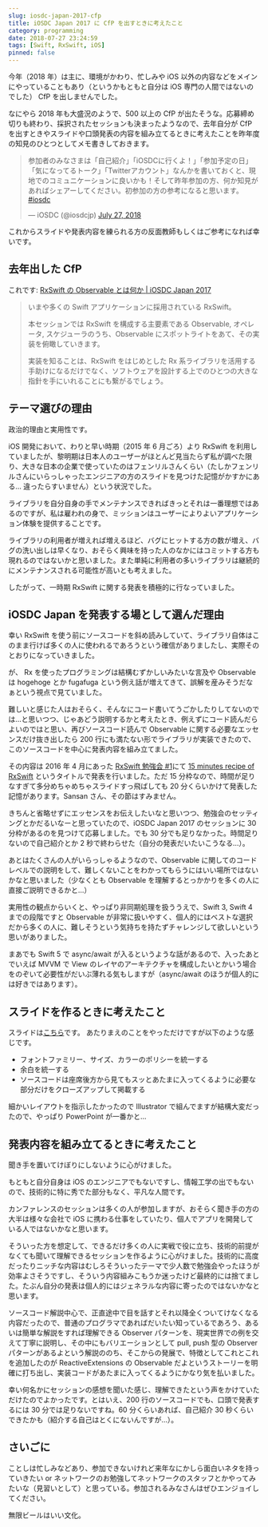 ```yaml
---
slug: iosdc-japan-2017-cfp
title: iOSDC Japan 2017 に CfP を出すときに考えたこと
category: programming
date: 2018-07-27 23:24:59
tags: [Swift, RxSwift, iOS]
pinned: false
---
```


今年（2018 年）は主に、環境がかわり、忙しみや iOS 以外の内容などをメインにやっていることもあり（というかもともと自分は iOS 専門の人間ではないのでした） CfP を出しませんでした。

なにやら 2018 年も大盛況のようで、500 以上の CfP が出たそうな。応募締め切りも終わり、採択されたセッションも決まったようなので、去年自分が CfP を出すときやスライドや口頭発表の内容を組み立てるときに考えたことを昨年度の知見のひとつとしてメモ書きしておきます。

<blockquote class="twitter-tweet" data-lang="en"><p lang="ja" dir="ltr">参加者のみなさまは「自己紹介」「iOSDCに行くよ！」「参加予定の日」「気になってるトーク」「Twitterアカウント」なんかを書いておくと、現地でのコミュニケーションに良いかも！そして昨年参加の方、何か知見があればシェアーしてください。初参加の方の参考になると思います。 <a href="https://twitter.com/hashtag/iosdc?src=hash&ref_src=twsrc%5Etfw">#iosdc</a></p>&mdash; iOSDC (@iosdcjp) <a href="https://twitter.com/iosdcjp/status/1022712657080545281?ref_src=twsrc%5Etfw">July 27, 2018</a></blockquote>
<script async src="https://platform.twitter.com/widgets.js" charset="utf-8"></script>

これからスライドや発表内容を練られる方の反面教師もしくはご参考になれば幸いです。

## 去年出した CfP

これです: [RxSwift の Observable とは何か | iOSDC Japan 2017](https://iosdc.jp/2017/node/1348)

> いまや多くの Swift アプリケーションに採用されている RxSwift。
>
> 本セッションでは RxSwift を構成する主要素である Observable, オペレータ, スケジューラのうち、Observable にスポットライトをあて、その実装を俯瞰していきます。
>
> 実装を知ることは、RxSwift をはじめとした Rx 系ライブラリを活用する手助けになるだけでなく、ソフトウェアを設計する上でのひとつの大きな指針を手にいれることにも繋がるでしょう。

## テーマ選びの理由

政治的理由と実用性です。

iOS 開発において、わりと早い時期（2015 年 6 月ごろ）より RxSwift を利用していましたが、黎明期は日本人のユーザーがほとんど見当たらず私が調べた限り、大きな日本の企業で使っていたのはフェンリルさんくらい（たしかフェンリルさんにいらっしゃったエンジニアの方のスライドを見つけた記憶がかすかにある... 違ったらすいません）という状況でした。

ライブラリを自分自身の手でメンテナンスできればきっとそれは一番理想ではあるのですが、私は雇われの身で、ミッションはユーザーによりよいアプリケーション体験を提供することです。

ライブラリの利用者が増えれば増えるほど、バグにヒットする方の数が増え、バグの洗い出しは早くなり、おそらく興味を持った人のなかにはコミットする方も現れるのではないかと思いました。また単純に利用者の多いライブラリは継続的にメンテナンスされる可能性が高いとも考えました。

したがって、一時期 RxSwift に関する発表を積極的に行なっていました。

## iOSDC Japan を発表する場として選んだ理由

幸い RxSwift を使う前にソースコードを斜め読みしていて、ライブラリ自体はこのまま行けば多くの人に使われるであろうという確信がありましたし、実際そのとおりになっていきました。

が、 Rx を使ったプログラミングは結構むずかしいみたいな言及や Observable は hogehoge とか fugafuga という例え話が増えてきて、誤解を産みそうだなぁという視点で見ていました。

難しいと感じた人はおそらく、そんなにコード書いてうごかしたりしてないのでは...と思いつつ、じゃあどう説明するかと考えたとき、例えずにコード読んだらよいのではと思い、再びソースコード読んで Observable に関する必要なエッセンスだけ抜き出したら 200 行にも満たない形でライブラリが実装できたので、このソースコードを中心に発表内容を組み立てました。

その内容は 2016 年 4 月にあった [RxSwift 勉強会 #1](https://sansan.connpass.com/event/27933/)にて [15 minutes recipe of RxSwift](https://niconare.nicovideo.jp/watch/kn1358) というタイトルで発表を行いました。ただ 15 分枠なので、時間が足りなすぎて多分めちゃめちゃスライドすっ飛ばしても 20 分くらいかけて発表した記憶があります。Sansan さん、その節はすみません。

きちんと省略せずにエッセンスをお伝えしたいなと思いつつ、勉強会のセッティングとかだるいなーと思っていたので、iOSDC Japan 2017 のセッションに 30 分枠があるのを見つけて応募しました。でも 30 分でも足りなかった。時間足りないので自己紹介とか 2 秒で終わらせた（自分の発表だいたいこうなる...）。

あとはたくさんの人がいらっしゃるようなので、Observable に関してのコードレベルでの説明をして、難しくないことをわかってもらうにはいい場所ではないかなと思いました（少なくとも Observable を理解するとっかかりを多くの人に直接ご説明できるかと...）

実用性の観点からいくと、やっぱり非同期処理を扱ううえで、Swift 3, Swift 4 までの段階ですと Observable が非常に扱いやすく、個人的にはベストな選択だから多くの人に、難しそうという気持ちを持たずチャレンジして欲しいという思いがありました。

まあでも Swift 5 で async/await が入るというような話があるので、入ったあとでいえば MVVM で View のレイヤのアーキテクチャを構成したいとかいう場合をのぞいて必要性がだいぶ薄れる気もしますが（async/await のほうが個人的には好きではあります）。

## スライドを作るときに考えたこと

スライドは[こちら](https://www.slideshare.net/gomi_ningen/rxswiftobservable-iosdc-japan-2017)です。
あたりまえのことをやっただけですが以下のような感じです。

- フォントファミリー、サイズ、カラーのポリシーを統一する
- 余白を統一する
- ソースコードは座席後方から見てもスッとあたまに入ってくるように必要な部分だけをクローズアップして掲載する

細かいレイアウトを指示したかったので Illustrator で組んでますが結構大変だったので、やっぱり PowerPoint が一番かと...

## 発表内容を組み立てるときに考えたこと

聞き手を置いてけぼりにしないように心がけました。

もともと自分自身は iOS のエンジニアでもないですし、情報工学の出でもないので、技術的に特に秀でた部分もなく、平凡な人間です。

カンファレンスのセッションは多くの人が参加しますが、おそらく聞き手の方の大半は様々な会社で iOS に携わる仕事をしていたり、個人でアプリを開発している人ではないかなと思います。

そういった方を想定して、できるだけ多くの人に実戦で役に立ち、技術的前提がなくても聞いて理解できるセッションを作るように心がけました。技術的に高度だったりニッチな内容はむしろそういったテーマで少人数で勉強会やったほうが効率よさそうですし、そういう内容組みこもうか迷ったけど最終的には捨てました。たぶん自分の発表は個人的にはジェネラルな内容に寄ったのではないかなと思います。

ソースコード解説中心で、正直途中で目を話すとそれ以降全くついてけなくなる内容だったので、普通のプログラマであればだいたい知っているであろう、あるいは簡単な解説をすれば理解できる Observer パターンを、現実世界での例を交えて丁寧に説明し、その中にもバリエーションとして pull, push 型の Observer パターンがあるよという解説ののち、そこからの発展で、特徴としてこれとこれを追加したのが ReactiveExtensions の Observable だよというストーリーを明確に打ち出し、実装コードがあたまに入ってくるようにかなり気を払いました。

幸い何名かにセッションの感想を聞いた感じ、理解できたという声をかけていただけたのでよかったです。とはいえ、200 行のソースコードでも、口頭で発表するには 30 分では足りないですね。60 分くらいあれば、自己紹介 30 秒くらいできたかも（紹介する自己はとくにないんですが...）。

## さいごに

ことしは忙しみなどあり、参加できないけれど来年なにかしら面白いネタを持っていきたい or ネットワークのお勉強してネットワークのスタッフとかやってみたいな（見習いとして）と思っている。参加されるみなさんはぜひエンジョイしてください。

無限ビールはいい文化。
